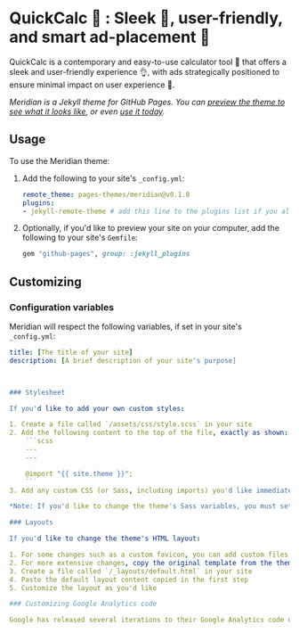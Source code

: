# QuickCalc 🚀 : Sleek 🌟, user-friendly, and smart ad-placement 🎯

QuickCalc is a contemporary and easy-to-use calculator tool 🔧 that offers a sleek and user-friendly experience 👌, with ads strategically positioned to ensure minimal impact on user experience 📱.


*Meridian is a Jekyll theme for GitHub Pages. You can [preview the theme to see what it looks like](http://pages-themes.github.io/meridian), or even [use it today](#usage).*


## Usage

To use the Meridian theme:

1. Add the following to your site's `_config.yml`:

    ```yml
    remote_theme: pages-themes/meridian@v0.1.0
    plugins:
    - jekyll-remote-theme # add this line to the plugins list if you already have one
    ```

2. Optionally, if you'd like to preview your site on your computer, add the following to your site's `Gemfile`:

    ```ruby
    gem "github-pages", group: :jekyll_plugins
    ```

## Customizing

### Configuration variables

Meridian will respect the following variables, if set in your site's `_config.yml`:

```yml
title: [The title of your site]
description: [A brief description of your site's purpose]



### Stylesheet

If you'd like to add your own custom styles:

1. Create a file called `/assets/css/style.scss` in your site
2. Add the following content to the top of the file, exactly as shown:
    ```scss
    ---
    ---

    @import "{{ site.theme }}";
    ```
3. Add any custom CSS (or Sass, including imports) you'd like immediately after the `@import` line

*Note: If you'd like to change the theme's Sass variables, you must set new values before the `@import` line in your stylesheet.*

### Layouts

If you'd like to change the theme's HTML layout:

1. For some changes such as a custom favicon, you can add custom files in your local `_includes` folder. The files provided with the theme provide a starting point and are included by the original layout template.
2. For more extensive changes, copy the original template from the theme's repository<br />(Pro-tip: click "raw" to make copying easier)
3. Create a file called `/_layouts/default.html` in your site
4. Paste the default layout content copied in the first step
5. Customize the layout as you'd like

### Customizing Google Analytics code

Google has released several iterations to their Google Analytics code over the years since this theme was

